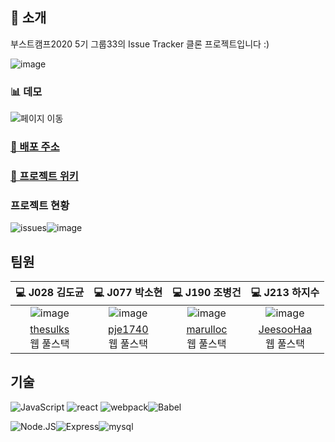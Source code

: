 ## 👋 소개

부스트캠프2020 5기 그룹33의 Issue Tracker 클론 프로젝트입니다 :)

![image](https://user-images.githubusercontent.com/38778829/98254991-3e0aa900-1fc0-11eb-8b0a-bf66ef7c29af.png)

### 📊 데모

![페이지 이동](https://user-images.githubusercontent.com/38778829/99023705-7bff6280-25a8-11eb-80b6-f328046d26cf.gif)

### [💫 배포 주소](http://49.50.172.98/)

### [📖 프로젝트 위키](https://github.com/boostcamp-2020/IssueTracker-33/wiki)

### 프로젝트 현황

![issues](https://img.shields.io/github/issues/boostcamp-2020/IssueTracker-33?color=blue&style=for-the-badge)![image](https://img.shields.io/github/issues-pr-closed/boostcamp-2020/IssueTracker-33?color=g&style=for-the-badge)

## 팀원

|                            💻 J028 김도균                             |                                                  💻 J077 박소현                                                  |                                                  💻 J190 조병건                                                  |                                                  💻 J213 하지수                                                  |
| :-------------------------------------------------------------------: | :--------------------------------------------------------------------------------------------------------------: | :--------------------------------------------------------------------------------------------------------------: | :--------------------------------------------------------------------------------------------------------------: |
| ![image](https://avatars2.githubusercontent.com/u/48378720?s=460&v=4) | ![image](https://avatars1.githubusercontent.com/u/38778829?s=460&u=dbb1db708bb15297c824c06b179f1a56353e874e&v=4) | ![image](https://avatars2.githubusercontent.com/u/48251136?s=460&u=100d152ceb31929fe3711fedde0f22abb9786441&v=4) | ![image](https://avatars3.githubusercontent.com/u/52685325?s=460&u=a56a2d9019115082b13847ca8162879e85117932&v=4) |
|        [thesulks](https://github.com/thesulks)<br />웹 풀스택         |                               [pje1740](https://github.com/pje1740)<br />웹 풀스택                               |                              [marulloc](https://github.com/marulloc)<br />웹 풀스택                              |                             [JeesooHaa](https://github.com/JeesooHaa)<br />웹 풀스택                             |

## 기술

![JavaScript](https://img.shields.io/badge/JavaScript-ES6-yellow?logo=javascript&style=flat) ![react](https://img.shields.io/badge/react-17.0.1-blue?logo=react&style=flat) ![webpack](https://img.shields.io/badge/webpack-5.3.0-skyblue?logo=webpack&style=flat)![Babel](https://img.shields.io/badge/Babel-7.2.0-yellow?logo=babel&style=flat)

![Node.JS](https://img.shields.io/badge/node.JS-12.18.2-green?logo=node.js&style=flat)![Express](https://img.shields.io/badge/express.JS-4.17.1-green?logo=express.js&style=flat)![mysql](https://img.shields.io/badge/MySQL-5.7.32-orange?logo=mysql&style=flat)
